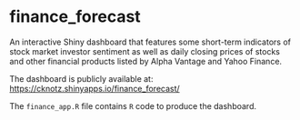 # finance_forecast

An interactive Shiny dashboard that features some short-term
indicators of stock market investor sentiment as well as
daily closing prices of stocks and other financial products listed by Alpha Vantage and Yahoo Finance.

The dashboard is publicly available at: https://cknotz.shinyapps.io/finance_forecast/

The `finance_app.R` file contains `R` code to produce the dashboard.
